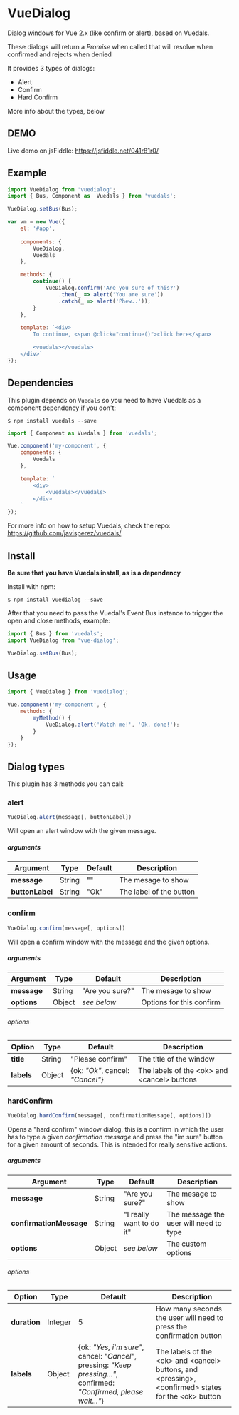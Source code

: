 # VueDialog

Dialog windows for Vue 2.x (like confirm or alert), based on Vuedals.

These dialogs will return a _Promise_ when called that will resolve when confirmed and rejects when denied

It provides 3 types of dialogs:

- Alert
- Confirm
- Hard Confirm

More info about the types, below

## DEMO

Live demo on jsFiddle: https://jsfiddle.net/041r81r0/

## Example

```js
import VueDialog from 'vuedialog';
import { Bus, Component as  Vuedals } from 'vuedals';

VueDialog.setBus(Bus);

var vm = new Vue({
	el: '#app',
	
	components: {
        VueDialog,
        Vuedals
    },

    methods: {
        continue() {
            VueDialog.confirm('Are you sure of this?')
                .then(_ => alert('You are sure'))
                .catch(_ => alert('Phew..'));
        }
    },
	
	template: `<div>
        To continue, <span @click="continue()">click here</span>

        <vuedals></vuedals>
    </div>`
});
```

## Dependencies
This plugin depends on `Vuedals` so you need to have Vuedals as a component dependency if you don't:

```
$ npm install vuedals --save
```

```js
import { Component as Vuedals } from 'vuedals';

Vue.component('my-component', {
    components: {
        Vuedals
    },

    template: `
        <div>
            <vuedals></vuedals>
        </div>
    `
});
```

For more info on how to setup Vuedals, check the repo: https://github.com/javisperez/vuedals/

## Install

**Be sure that you have Vuedals install, as is a dependency**

Install with npm:
```
$ npm install vuedialog --save
```

After that you need to pass the Vuedal's Event Bus instance to trigger the open and close methods, example:

```js
import { Bus } from 'vuedals';
import VueDialog from 'vue-dialog';

VueDialog.setBus(Bus);
```

## Usage 
```js
import { VueDialog } from 'vuedialog';

Vue.component('my-component', {
    methods: {
        myMethod() {
            VueDialog.alert('Watch me!', 'Ok, done!');
        }
    }
});
```

## Dialog types

This plugin has 3 methods you can call:

### alert

```js
VueDialog.alert(message[, buttonLabel])
```

Will open an alert window with the given message.

##### arguments
| Argument           | Type         | Default     | Description                         |
|--------------------|--------------|-------------|-------------------------------------|
| **message**        | String       | ""          | The mesage to show                  |
| **buttonLabel**    | String       | "Ok"        | The label of the button             |

### confirm

```js
VueDialog.confirm(message[, options])
```

Will open a confirm window with the message and the given options.

##### arguments
| Argument            | Type         | Default          | Description                         |
|---------------------|--------------|------------------|-------------------------------------|
| **message**         | String       | "Are you sure?"  | The mesage to show                  |
| **options**         | Object       | *see below*      | Options for this confirm            |

###### options
| Option    | Type   | Default                      | Description                                 |
|-----------|--------|------------------------------|---------------------------------------------|
| **title** | String | "Please confirm"             | The title of the window                     |
| **labels**| Object | {ok: *"Ok"*, cancel: *"Cancel"*} | The labels of the \<ok\> and \<cancel\> buttons |

### hardConfirm

```js
VueDialog.hardConfirm(message[, confirmationMessage[, options]])
```

Opens a "hard confirm" window dialog, this is a confirm in which the user has to type a given *confirmation message* and press the "im sure" button for a given amount of seconds. This is intended for really sensitive actions.

##### arguments
| Argument                 | Type         | Default                       | Description                            |
|--------------------------|--------------|-------------------------------|----------------------------------------|
| **message**              | String       | "Are you sure?"               | The mesage to show                     |
| **confirmationMessage**  | String       | "I really want to do it"      | The message the user will need to type  |
| **options**              | Object       | *see below*                   | The custom options                     |

###### options
| Option       | Type    | Default                                                                                                                | Description                                                                                         |
|--------------|---------|------------------------------------------------------------------------------------------------------------------------|-----------------------------------------------------------------------------------------------------|
| **duration** | Integer | 5                                                                                                                      | How many seconds the user will need to press the confirmation button                                |
| **labels**   | Object  | {ok: *"Yes, i'm sure"*, cancel: *"Cancel"*, pressing: *"Keep pressing..."*, confirmed: *"Confirmed, please wait..."*} | The labels of the \<ok\> and \<cancel\> buttons, and \<pressing\>, \<confirmed\> states for the \<ok\> button |

